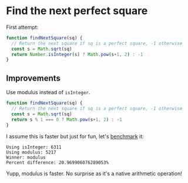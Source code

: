 # Find the next perfect square

First attempt:
```js
function findNextSquare(sq) {
  // Return the next square if sq is a perfect square, -1 otherwise
  const s = Math.sqrt(sq)
  return Number.isInteger(s) ? Math.pow(s+1, 2) : -1
}
```

## Improvements
Use modulus instead of `isInteger`.
```js
function findNextSquare(sq) {
  // Return the next square if sq is a perfect square, -1 otherwise
  const s = Math.sqrt(sq)
  return s % 1 === 0 ? Math.pow(s+1, 2) : -1
}
```

I assume this is faster but just for fun, let's [benchmark](benchmark.html) it:
```
Using isInteger: 6311
Using modulus: 5217
Winner: modulus
Percent difference: 20.969906076289053%
```

Yupp, modulus is faster. No surprise as it's a native arithmetic operation!
